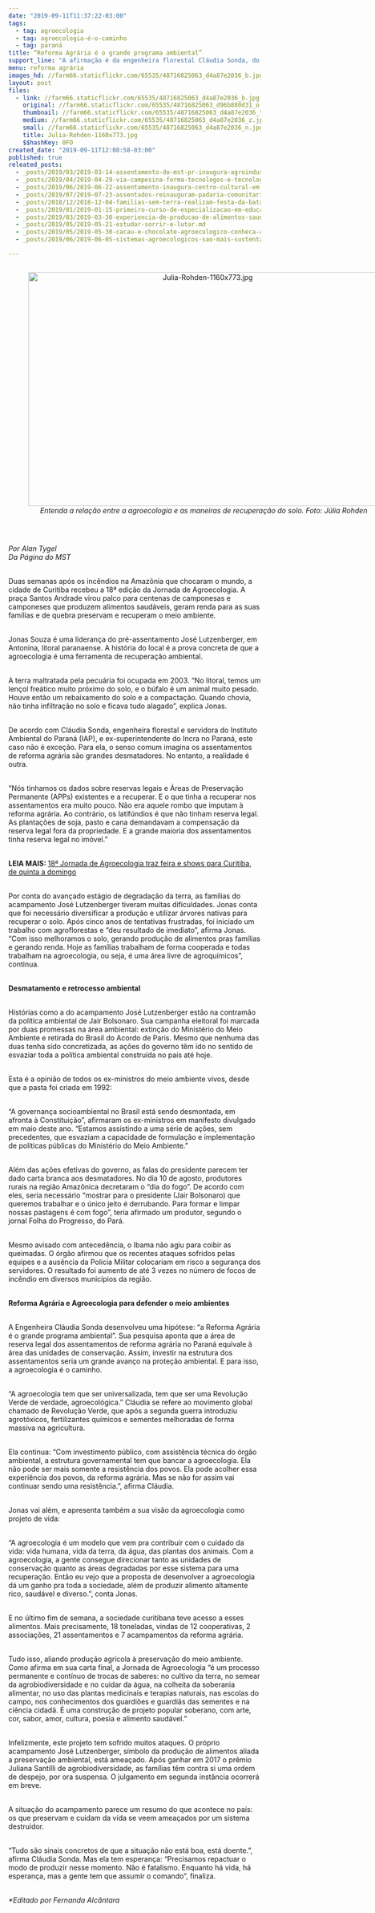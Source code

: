 ```yaml
---
date: "2019-09-11T11:37:22-03:00"
tags:
  - tag: agroecologia
  - tag: agroecologia-é-o-caminho
  - tag: paraná
title: “Reforma Agrária é o grande programa ambiental”
support_line: "A afirmação é da engenheira florestal Cláudia Sonda, do Instituto Ambiental do Paraná. Segundo ela, experiências mostram que agroecologia é o caminho pra proteger o meio ambiente"
menu: reforma agrária
images_hd: //farm66.staticflickr.com/65535/48716825063_d4a87e2036_b.jpg
layout: post
files:
  - link: //farm66.staticflickr.com/65535/48716825063_d4a87e2036_b.jpg
    original: //farm66.staticflickr.com/65535/48716825063_d96b880d31_o.jpg
    thumbnail: //farm66.staticflickr.com/65535/48716825063_d4a87e2036_t.jpg
    medium: //farm66.staticflickr.com/65535/48716825063_d4a87e2036_z.jpg
    small: //farm66.staticflickr.com/65535/48716825063_d4a87e2036_n.jpg
    title: Julia-Rohden-1160x773.jpg
    $$hashKey: 0FO
created_date: "2019-09-11T12:08:58-03:00"
published: true
releated_posts:
  - _posts/2019/03/2019-03-14-assentamento-do-mst-pr-inaugura-agroindustria-em-aniversario-de-20-anos.md
  - _posts/2019/04/2019-04-29-via-campesina-forma-tecnologos-e-tecnologas-em-agroecologia.md
  - _posts/2019/06/2019-06-22-assentamento-inaugura-centro-cultural-em-comemoracao-de-20-anos.md
  - _posts/2019/07/2019-07-23-assentados-reinauguram-padaria-comunitaria-no-oeste-do-parana.md
  - _posts/2018/12/2018-12-04-familias-sem-terra-realizam-festa-da-batata-doce-e-da-reforma-agraria-em-londrina-pr.md
  - _posts/2019/01/2019-01-15-primeiro-curso-de-especializacao-em-educacao-e-agroecologia-acontece-no-extremo-sul-da-bahia.md
  - _posts/2019/03/2019-03-30-experiencia-de-producao-de-alimentos-saudaveis-aproxima-campo-e-cidade-no-df.md
  - _posts/2019/05/2019-05-21-estudar-sorrir-e-lutar.md
  - _posts/2019/05/2019-05-30-cacau-e-chocolate-agroecologico-conheca-a-producao-que-cresce-no-norte-do-pais.md
  - _posts/2019/06/2019-06-05-sistemas-agroecologicos-sao-mais-sustentaveis-afirma-pesquisa.md

---
```

<div style="text-align:center">
<figure class="image" style="display:inline-block"><img alt="Julia-Rohden-1160x773.jpg" height="467" src="//farm66.staticflickr.com/65535/48716825063_d4a87e2036_b.jpg" width="700" />
<figcaption><em>Entenda a rela&ccedil;&atilde;o entre a agroecologia e as maneiras de recupera&ccedil;&atilde;o do solo. Foto:&nbsp;J&uacute;lia Rohden</em></figcaption>
</figure>
</div>

<p>&nbsp;</p>

<p><em>Por Alan Tygel<br />
Da P&aacute;gina do MST</em></p>

<p><br />
Duas semanas ap&oacute;s os inc&ecirc;ndios na Amaz&ocirc;nia que chocaram o mundo, a cidade de Curitiba recebeu a 18&ordf; edi&ccedil;&atilde;o da Jornada de Agroecologia. A pra&ccedil;a Santos Andrade virou palco para centenas de camponesas e camponeses que produzem alimentos saud&aacute;veis, geram renda para as suas fam&iacute;lias e de quebra preservam e recuperam o meio ambiente.<br />
&nbsp;</p>

<p>Jonas Souza &eacute; uma lideran&ccedil;a do pr&eacute;-assentamento Jos&eacute; Lutzenberger, em Antonina, litoral paranaense. A hist&oacute;ria do local &eacute; a prova concreta de que a agroecologia &eacute; uma ferramenta de recupera&ccedil;&atilde;o ambiental.<br />
&nbsp;</p>

<p>A terra maltratada pela pecu&aacute;ria foi ocupada em 2003.&nbsp;&ldquo;No litoral, temos um len&ccedil;ol fre&aacute;tico muito pr&oacute;ximo do solo, e o b&uacute;falo &eacute; um animal muito pesado. Houve ent&atilde;o um rebaixamento do solo e a compacta&ccedil;&atilde;o. Quando chovia, n&atilde;o tinha infiltra&ccedil;&atilde;o no solo e ficava tudo alagado&rdquo;, explica Jonas.<br />
&nbsp;</p>

<p>De acordo com Cl&aacute;udia Sonda, engenheira florestal e servidora do Instituto Ambiental do Paran&aacute; (IAP), e ex-superintendente do Incra no Paran&aacute;, este caso n&atilde;o &eacute; exce&ccedil;&atilde;o. Para ela, o senso comum imagina os assentamentos de reforma agr&aacute;ria s&atilde;o grandes desmatadores. No entanto, a realidade &eacute; outra.<br />
&nbsp;</p>

<p>&ldquo;N&oacute;s t&iacute;nhamos os dados sobre reservas legais e &Aacute;reas de Preserva&ccedil;&atilde;o Permanente (APPs) existentes e a recuperar. E o que tinha a recuperar nos assentamentos era muito pouco. N&atilde;o era aquele rombo que imputam &agrave; reforma agr&aacute;ria. Ao contr&aacute;rio, os latif&uacute;ndios &eacute; que n&atilde;o tinham reserva legal. As planta&ccedil;&otilde;es de soja, pasto e cana demandavam a compensa&ccedil;&atilde;o da reserva legal fora da propriedade. E a grande maioria dos assentamentos tinha reserva legal no im&oacute;vel.&rdquo;<br />
&nbsp;</p>

<p><strong>LEIA MAIS:&nbsp;</strong><a href="https://www.mst.org.br/2019/08/29/18a-jornada-de-agroecologia-traz-feira-e-shows-para-curitiba-de-quinta-a-domingo.html">18&ordf; Jornada de Agroecologia traz feira e shows para Curitiba, de quinta a domingo</a></p>

<p><br />
Por conta do avan&ccedil;ado est&aacute;gio de degrada&ccedil;&atilde;o da terra, as fam&iacute;lias do acampamento Jos&eacute; Lutzenberger tiveram muitas dificuldades. Jonas conta que foi necess&aacute;rio diversificar a produ&ccedil;&atilde;o&nbsp;e utilizar &aacute;rvores nativas para recuperar o solo. Ap&oacute;s cinco anos de tentativas frustradas, foi iniciado um trabalho com agroflorestas e &ldquo;deu resultado de imediato&rdquo;, afirma Jonas. &ldquo;Com isso melhoramos o solo, gerando produ&ccedil;&atilde;o de alimentos pras fam&iacute;lias e gerando renda. Hoje as fam&iacute;lias trabalham de forma cooperada e todas trabalham na agroecologia, ou seja, &eacute; uma &aacute;rea livre de agroqu&iacute;micos&rdquo;, continua.<br />
&nbsp;</p>

<p><strong>Desmatamento e retrocesso ambiental</strong><br />
&nbsp;</p>

<p>Hist&oacute;rias como a do acampamento Jos&eacute; Lutzenberger est&atilde;o na contram&atilde;o da pol&iacute;tica ambiental de Jair Bolsonaro. Sua campanha eleitoral foi marcada por duas promessas na &aacute;rea ambiental: extin&ccedil;&atilde;o do Minist&eacute;rio do Meio Ambiente e retirada do Brasil do Acordo de Paris. Mesmo que nenhuma das duas tenha sido concretizada, as a&ccedil;&otilde;es do governo t&ecirc;m ido no sentido de esvaziar toda a pol&iacute;tica ambiental constru&iacute;da no pa&iacute;s at&eacute; hoje.<br />
&nbsp;</p>

<p>Esta &eacute; a opini&atilde;o de todos os ex-ministros do meio ambiente vivos, desde que a pasta foi criada em 1992:<br />
&nbsp;</p>

<p>&ldquo;A governan&ccedil;a socioambiental no Brasil est&aacute; sendo desmontada, em afronta &agrave; Constitui&ccedil;&atilde;o&rdquo;, afirmaram os ex-ministros em manifesto divulgado em maio deste ano. &ldquo;Estamos assistindo a uma s&eacute;rie de a&ccedil;&otilde;es, sem precedentes, que esvaziam a capacidade de formula&ccedil;&atilde;o e implementa&ccedil;&atilde;o de pol&iacute;ticas p&uacute;blicas do Minist&eacute;rio do Meio Ambiente.&rdquo;<br />
&nbsp;</p>

<p>Al&eacute;m das a&ccedil;&otilde;es efetivas do governo, as falas do presidente parecem ter dado carta branca aos desmatadores. No dia 10 de agosto, produtores rurais na regi&atilde;o Amaz&ocirc;nica decretaram o &ldquo;dia do fogo&rdquo;. De acordo com eles, seria necess&aacute;rio &ldquo;mostrar para o presidente (Jair Bolsonaro) que queremos trabalhar e o &uacute;nico jeito &eacute; derrubando. Para formar e limpar nossas pastagens &eacute; com fogo&rdquo;, teria afirmado um produtor, segundo o jornal Folha do Progresso, do Par&aacute;.<br />
&nbsp;</p>

<p>Mesmo avisado com anteced&ecirc;ncia, o Ibama n&atilde;o agiu para coibir as queimadas. O &oacute;rg&atilde;o afirmou que os recentes ataques sofridos pelas equipes e a aus&ecirc;ncia da Pol&iacute;cia Militar colocariam em risco a seguran&ccedil;a dos servidores. O resultado foi aumento de at&eacute; 3 vezes no n&uacute;mero de focos de inc&ecirc;ndio em diversos munic&iacute;pios da regi&atilde;o.<br />
&nbsp;</p>

<p><strong>Reforma Agr&aacute;ria e Agroecologia para defender o meio ambientes</strong><br />
&nbsp;</p>

<p>A Engenheira Cl&aacute;udia Sonda desenvolveu uma hip&oacute;tese: &ldquo;a Reforma Agr&aacute;ria &eacute; o grande programa ambiental&rdquo;. Sua pesquisa aponta que a &aacute;rea de reserva legal dos assentamentos de reforma agr&aacute;ria no Paran&aacute; equivale &agrave; &aacute;rea das unidades de conserva&ccedil;&atilde;o. Assim, investir na estrutura dos assentamentos seria um grande avan&ccedil;o na prote&ccedil;&atilde;o ambiental. E para isso, a agroecologia &eacute; o caminho.</p>

<p><br />
&ldquo;A agroecologia tem que ser universalizada, tem que ser uma Revolu&ccedil;&atilde;o Verde de verdade, agroecol&oacute;gica.&rdquo; Cl&aacute;udia se refere ao movimento global chamado de Revolu&ccedil;&atilde;o Verde, que ap&oacute;s a segunda guerra introduziu agrot&oacute;xicos, fertilizantes qu&iacute;micos e sementes melhoradas de forma massiva na agricultura.<br />
&nbsp;</p>

<p>Ela continua: &ldquo;Com investimento p&uacute;blico, com assist&ecirc;ncia t&eacute;cnica do &oacute;rg&atilde;o ambiental, a estrutura governamental tem que bancar a agroecologia. Ela n&atilde;o pode ser mais somente a resist&ecirc;ncia dos povos. Ela pode acolher essa experi&ecirc;ncia dos povos, da reforma agr&aacute;ria. Mas se n&atilde;o for assim vai continuar sendo uma resist&ecirc;ncia.&rdquo;, afirma Cl&aacute;udia.<br />
&nbsp;</p>

<p>Jonas vai al&eacute;m, e apresenta tamb&eacute;m a sua vis&atilde;o da agroecologia como projeto de vida:<br />
&nbsp;</p>

<p>&ldquo;A agroecologia &eacute; um modelo que vem pra contribuir com o cuidado da vida: vida humana, vida da terra, da &aacute;gua, das plantas dos animais. Com a agroecologia, a gente consegue direcionar tanto as unidades de conserva&ccedil;&atilde;o quanto as &aacute;reas degradadas por esse sistema para uma recupera&ccedil;&atilde;o. Ent&atilde;o eu vejo que a proposta de desenvolver a agroecologia d&aacute; um ganho pra toda a sociedade, al&eacute;m de produzir alimento altamente rico, saud&aacute;vel e diverso.&rdquo;, conta Jonas.<br />
&nbsp;</p>

<p>E no &uacute;ltimo fim de semana, a sociedade curitibana teve acesso a esses alimentos. Mais precisamente, 18 toneladas, vindas de 12 cooperativas, 2 associa&ccedil;&otilde;es, 21 assentamentos e 7 acampamentos da reforma agr&aacute;ria.<br />
&nbsp;</p>

<p>Tudo isso, aliando produ&ccedil;&atilde;o agr&iacute;cola &agrave; preserva&ccedil;&atilde;o do meio ambiente. Como afirma em sua carta final, a Jornada de Agroecologia &ldquo;&eacute; um processo permanente e cont&iacute;nuo de trocas de saberes: no cultivo da terra, no semear da agrobiodiversidade e no cuidar da &aacute;gua, na colheita da soberania alimentar, no uso das plantas medicinais e terapias naturais, nas escolas do campo, nos conhecimentos dos guardi&otilde;es e guardi&atilde;s das sementes e na ci&ecirc;ncia cidad&atilde;. &Eacute; uma constru&ccedil;&atilde;o de projeto popular soberano, com arte, cor, sabor, amor, cultura, poesia e alimento saud&aacute;vel.&rdquo;<br />
&nbsp;</p>

<p>Infelizmente, este projeto tem sofrido muitos ataques. O pr&oacute;prio acampamento Jos&eacute; Lutzenberger, s&iacute;mbolo da produ&ccedil;&atilde;o de alimentos aliada a preserva&ccedil;&atilde;o ambiental, est&aacute; amea&ccedil;ado. Ap&oacute;s ganhar em 2017 o pr&ecirc;mio Juliana Santilli de agrobiodiversidade, as fam&iacute;lias t&ecirc;m contra si uma ordem de despejo, por ora suspensa. O julgamento em segunda inst&acirc;ncia ocorrer&aacute; em breve.<br />
&nbsp;</p>

<p>A situa&ccedil;&atilde;o do acampamento parece um resumo do que acontece no pa&iacute;s: os que preservam e cuidam da vida se veem amea&ccedil;ados por um sistema destruidor.<br />
&nbsp;</p>

<p>&ldquo;Tudo s&atilde;o sinais concretos de que a situa&ccedil;&atilde;o n&atilde;o est&aacute; boa, est&aacute; doente.&rdquo;, afirma Cl&aacute;udia Sonda. Mas ela tem esperan&ccedil;a: &ldquo;Precisamos repactuar o modo de produzir nesse momento. N&atilde;o &eacute; fatalismo. Enquanto h&aacute; vida, h&aacute; esperan&ccedil;a, mas a gente tem que assumir o comando&rdquo;, finaliza.</p>

<p><br />
<em>*Editado por Fernanda Alc&acirc;ntara</em></p>
